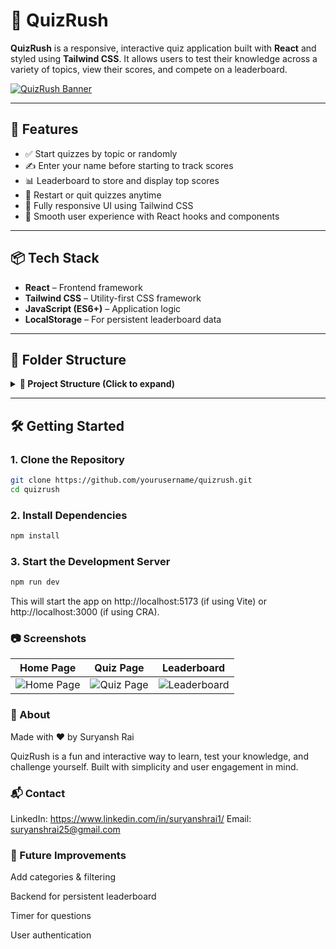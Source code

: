 # 🎯 QuizRush

**QuizRush** is a responsive, interactive quiz application built with **React** and styled using **Tailwind CSS**. It allows users to test their knowledge across a variety of topics, view their scores, and compete on a leaderboard.

[![QuizRush Banner](https://github.com/user-attachments/assets/4ffea605-e15c-4c19-a713-a1dc01422f60)](https://github.com/user-attachments/assets/4ffea605-e15c-4c19-a713-a1dc01422f60)

---

## 🚀 Features

- ✅ Start quizzes by topic or randomly
- ✍️ Enter your name before starting to track scores
- 📊 Leaderboard to store and display top scores
- 🔄 Restart or quit quizzes anytime
- 📱 Fully responsive UI using Tailwind CSS
- 🧠 Smooth user experience with React hooks and components

---

## 📦 Tech Stack

- **React** – Frontend framework
- **Tailwind CSS** – Utility-first CSS framework
- **JavaScript (ES6+)** – Application logic
- **LocalStorage** – For persistent leaderboard data

---

## 📂 Folder Structure

<details>
<summary><strong>📁 Project Structure (Click to expand)</strong></summary>

QuizRush/
├── public/
├── src/
│ ├── components/
│ │ ├── Footer.js
│ │ ├── Header.js
│ │ ├── Home.js
│ │ ├── Leaderboard.js
│ │ ├── NameModal.js
│ │ ├── Navbar.js
│ │ ├── Quiz.js
│ │ ├── QuizCard.js
│ │ └── QuizList.js
│ ├── data/
│ │ ├── questions.js
│ │ └── quizzes.js
│ ├── App.css
│ ├── App.js
│ └── index.js
├── tailwind.config.js
├── postcss.config.js
├── package.json
└── README.md


</details>

---

## 🛠️ Getting Started

### 1. Clone the Repository

```bash
git clone https://github.com/yourusername/quizrush.git
cd quizrush
```
### 2. Install Dependencies
```bash
npm install
```

### 3. Start the Development Server
```bash
npm run dev
```
This will start the app on http://localhost:5173 (if using Vite) or http://localhost:3000 (if using CRA).

### 📷 Screenshots

| Home Page | Quiz Page | Leaderboard |
|-----------|-----------|-------------|
| ![Home Page](https://github.com/user-attachments/assets/4d21b521-e871-4576-a1ea-fd93eefedf3e) | ![Quiz Page](https://github.com/user-attachments/assets/9226c2cd-966c-4a37-8af1-30615b1e47e9) | ![Leaderboard](https://github.com/user-attachments/assets/abfdbb0e-c50a-4489-bfb4-21bd534e7a39) |

### 🧾 About
Made with ❤️ by Suryansh Rai

QuizRush is a fun and interactive way to learn, test your knowledge, and challenge yourself. Built with simplicity and user engagement in mind.

### 📬 Contact
LinkedIn: https://www.linkedin.com/in/suryanshrai1/
Email: suryanshrai25@gmail.com

### 🧠 Future Improvements
Add categories & filtering

Backend for persistent leaderboard

Timer for questions

User authentication
